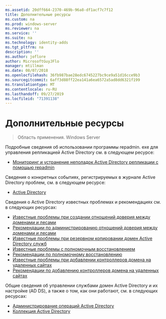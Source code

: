 ```yaml
---
ms.assetid: 20dff664-2370-469b-96a8-df1acf7c7f12
title: Дополнительные ресурсы
ms.custom: na
ms.prod: windows-server
ms.reviewer: na
ms.service: ''
ms.suite: na
ms.technology: identity-adds
ms.tgt_pltfrm: na
description: ''
ms.author: joflore
author: MicrosoftGuyJFlo
manager: mtillman
ms.date: 08/07/2018
ms.openlocfilehash: 36fb987bae28edc6745227bc9ce9a51d16cce9b3
ms.sourcegitcommit: 6aff3d88ff22ea141a6ea6572a5ad8dd6321f199
ms.translationtype: MT
ms.contentlocale: ru-RU
ms.lasthandoff: 09/27/2019
ms.locfileid: "71391138"
---
```

# <a name="additional-resources"></a>Дополнительные ресурсы

>Область применения. Windows Server

Подробные сведения об использовании программы repadmin. exe для управления репликацией Active Directory см. в следующем ресурсе: 

- [Мониторинг и устранение неполадок Active Directory репликации с помощью repadmin](https://go.microsoft.com/fwlink/?LinkId=122830)

Сведения о конкретных событиях, регистрируемых в журнале Active Directory проблем, см. в следующем ресурсе:

- [Active Directory](https://go.microsoft.com/fwlink/?LinkId=122877)

Сведения о Active Directory известных проблемах и рекомендациях см. в следующих ресурсах:

- [Известные проблемы при создании отношений доверия между доменами и лесами](https://go.microsoft.com/fwlink/?LinkId=128784)
- [Рекомендации по администрированию отношений доверия между доменами и лесами](https://go.microsoft.com/fwlink/?LinkId=128785)
- [Известные проблемы при резервном копировании домен Active Directory служб](https://go.microsoft.com/fwlink/?LinkId=128793)
- [Известные проблемы с полномочным восстановлением](https://go.microsoft.com/fwlink/?LinkId=128788)
- [Рекомендации по полномочному восстановлению](https://go.microsoft.com/fwlink/?LinkId=128791) 
- [Известные проблемы при добавлении контроллеров домена на удаленных сайтах](https://go.microsoft.com/fwlink/?LinkId=128794)
- [Рекомендации по добавлению контроллеров домена на удаленных сайтах](https://go.microsoft.com/fwlink/?LinkId=128796)

Общие сведения об управлении службами домен Active Directory и их настройке (AD DS), а также о том, как они работают, см. в следующих ресурсах:

- [Администрирование операций Active Directory](https://go.microsoft.com/fwlink/?LinkId=128798)
- [Коллекция Active Directory](https://go.microsoft.com/fwlink/?LinkId=34157)